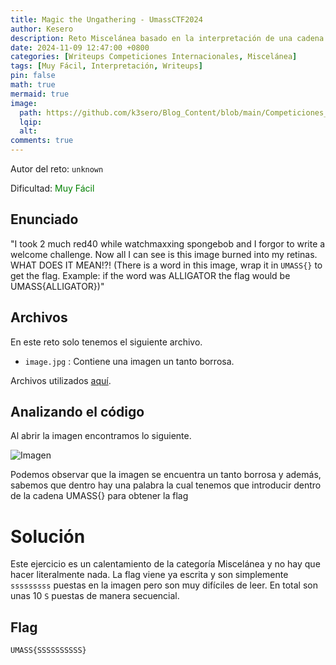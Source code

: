 ```yaml
---
title: Magic the Ungathering - UmassCTF2024
author: Kesero
description: Reto Miscelánea basado en la interpretación de una cadena supuestamente codificada.
date: 2024-11-09 12:47:00 +0800
categories: [Writeups Competiciones Internacionales, Miscelánea]
tags: [Muy Fácil, Interpretación, Writeups]
pin: false
math: true
mermaid: true
image:
  path: https://github.com/k3sero/Blog_Content/blob/main/Competiciones_Internacionales_Writeups/2024/Misc/UmassCTF2024/Magic_the_Ungathering/Magit_the_Ungathering.png?raw=true
  lqip: 
  alt: 
comments: true
---
```


Autor del reto: `unknown`

Dificultad: <font color=green>Muy Fácil</font>

## Enunciado

"I took 2 much red40 while watchmaxxing spongebob and I forgor to write a welcome challenge. Now all I can see is this image burned into my retinas. WHAT DOES IT MEAN!?! (There is a word in this image, wrap it in `UMASS{}` to get the flag. Example: if the word was ALLIGATOR the flag would be UMASS{ALLIGATOR})"

## Archivos

En este reto solo tenemos el siguiente archivo.

- `image.jpg` : Contiene una imagen un tanto borrosa.

Archivos utilizados [aquí](https://github.com/k3sero/Blog_Content/tree/main/Competiciones_Internacionales_Writeups/2024/Misc/UmassCTF2024/Magic_the_Ungathering).

## Analizando el código

Al abrir la imagen encontramos lo siguiente.

![Imagen](https://github.com/k3sero/Blog_Content/blob/main/Competiciones_Internacionales_Writeups/2024/Misc/UmassCTF2024/Magic_the_Ungathering/image.png?raw=true)

Podemos observar que la imagen se encuentra un tanto borrosa y además, sabemos que dentro hay una palabra la cual tenemos que introducir dentro de la cadena UMASS{} para obtener la flag


# Solución

Este ejercicio es un calentamiento de la categoría Miscelánea y no hay que hacer literalmente nada. La flag viene ya escrita y son simplemente `sssssssss` puestas en la imagen pero son muy difíciles de leer. En total son unas 10 `S` puestas de manera secuencial.

## Flag

`UMASS{SSSSSSSSSS}`
